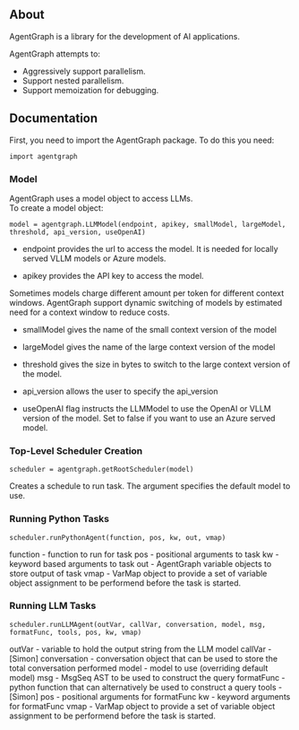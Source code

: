 ## About

AgentGraph is a library for the development of AI applications.

AgentGraph attempts to:

- Aggressively support parallelism.
- Support nested parallelism.
- Support memoization for debugging.

## Documentation

First, you need to import the AgentGraph package.  To do this you need:

```
import agentgraph
```

### Model

AgentGraph uses a model object to access LLMs.   
To create a model object:

```
model = agentgraph.LLMModel(endpoint, apikey, smallModel, largeModel, threshold, api_version, useOpenAI)
```

- endpoint provides the url to access the model.  It is needed for
  locally served VLLM models or Azure models.

- apikey provides the API key to access the model.

Sometimes models charge different amount per token for different
context windows.  AgentGraph support dynamic switching of models by
estimated need for a context window to reduce costs.

- smallModel gives the name of the small context version of the model
- largeModel gives the name of the large context version of the model
- threshold gives the size in bytes to switch to the large context version of the model.

- api_version allows the user to specify the api_version

- useOpenAI flag instructs the LLMModel to use the OpenAI or VLLM
  version of the model.  Set to false if you want to use an Azure
  served model.

### Top-Level Scheduler Creation

```
scheduler = agentgraph.getRootScheduler(model)
```

Creates a schedule to run task.  The argument specifies the default
model to use.

### Running Python Tasks

```
scheduler.runPythonAgent(function, pos, kw, out, vmap)
```

function - function to run for task
pos - positional arguments to task
kw - keyword based arguments to task
out - AgentGraph variable objects to store output of task
vmap - VarMap object to provide a set of variable object assignment to be performend before the task is started.

### Running LLM Tasks

```
scheduler.runLLMAgent(outVar, callVar, conversation, model, msg, formatFunc, tools, pos, kw, vmap)
```

outVar - variable to hold the output string from the LLM model
callVar - [Simon]
conversation - conversation object that can be used to store the total conversation performed
model - model to use (overriding default model)
msg - MsgSeq AST to be used to construct the query
formatFunc - python function that can alternatively be used to construct a query
tools - [Simon]
pos - positional arguments for formatFunc
kw - keyword arguments for formatFunc
vmap - VarMap object to provide a set of variable object assignment to be performend before the task is started.

